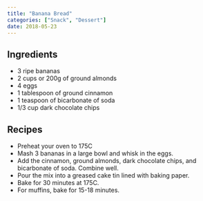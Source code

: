 ```yaml
---
title: "Banana Bread"
categories: ["Snack", "Dessert"]
date: 2018-05-23
---
```


## Ingredients

* 3 ripe bananas
* 2 cups or 200g of ground almonds
* 4 eggs
* 1 tablespoon of ground cinnamon
* 1 teaspoon of bicarbonate of soda
* 1/3 cup dark chocolate chips

## Recipes

* Preheat your oven to 175C 
* Mash 3 bananas in a large bowl and whisk in the eggs.
* Add the cinnamon, ground almonds, dark chocolate chips, and bicarbonate of soda. Combine well.
* Pour the mix into a greased cake tin lined with baking paper.
* Bake for 30 minutes at 175C.
* For muffins, bake for 15-18 minutes.